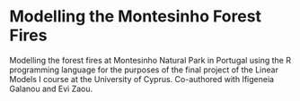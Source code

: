 # Modelling the Montesinho Forest Fires
Modelling the forest fires at Montesinho Natural Park in Portugal using the R programming language for the purposes of the final project of the Linear Models I course at the University of Cyprus. Co-authored with Ifigeneia Galanou and Evi Zaou.

